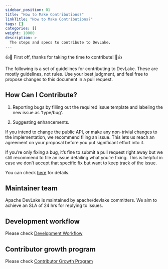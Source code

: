 ```yaml
---
sidebar_position: 01
title: "How to Make Contributions?"
linkTitle: "How to Make Contributions?"
tags: []
categories: []
weight: 10000
description: >
  The steps and specs to contribute to DevLake.
---
```


👍🎉 First off, thanks for taking the time to contribute! 🎉👍

The following is a set of guidelines for contributing to DevLake. These are mostly guidelines, not rules. Use your best judgment, and feel free to propose changes to this document in a pull request.


## How Can I Contribute?

1. Reporting bugs by filling out the required issue template and labeling the new issue as 'type/bug'.

2. Suggesting enhancements.

If you intend to change the public API, or make any non-trivial changes to the implementation, we recommend filing an issue. This lets us reach an agreement on your proposal before you put significant effort into it.

If you’re only fixing a bug, it’s fine to submit a pull request right away but we still recommend to file an issue detailing what you’re fixing. This is helpful in case we don’t accept that specific fix but want to keep track of the issue.

You can check [here](./MakingContributions/fix-or-create-issues.md) for details.

## Maintainer team 

Apache DevLake is maintained by apache/devlake committers. We aim to achieve an SLA of 24 hrs for replying to issues.

## Development workflow

Please check [Development Workflow](./MakingContributions/development-workflow.md)

## Contributor growth program

Please check [Contributor Growth Program](./MakingContributions/contributor-growth-program.md)
